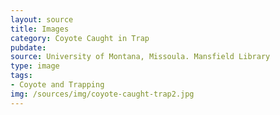 ```yaml
---
layout: source
title: Images
category: Coyote Caught in Trap
pubdate: 
source: University of Montana, Missoula. Mansfield Library 
type: image
tags: 
- Coyote and Trapping
img: /sources/img/coyote-caught-trap2.jpg 
---
```

